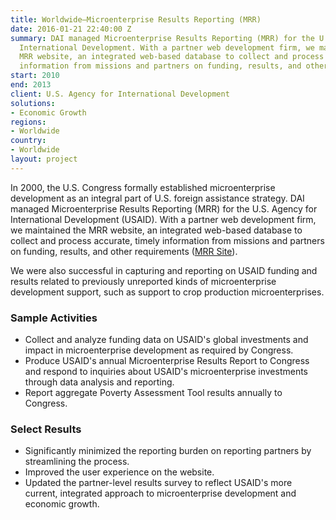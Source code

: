 ```yaml
---
title: Worldwide—Microenterprise Results Reporting (MRR)
date: 2016-01-21 22:40:00 Z
summary: DAI managed Microenterprise Results Reporting (MRR) for the U.S. Agency for
  International Development. With a partner web development firm, we maintained the
  MRR website, an integrated web-based database to collect and process accurate, timely
  information from missions and partners on funding, results, and other requirements.
start: 2010
end: 2013
client: U.S. Agency for International Development
solutions:
- Economic Growth
regions:
- Worldwide
country:
- Worldwide
layout: project
---
```


In 2000, the U.S. Congress formally established microenterprise development as an integral part of U.S. foreign assistance strategy. DAI managed Microenterprise Results Reporting (MRR) for the U.S. Agency for International Development (USAID). With a partner web development firm, we maintained the MRR website, an integrated web-based database to collect and process accurate, timely information from missions and partners on funding, results, and other requirements ([MRR Site][1]).

We were also successful in capturing and reporting on USAID funding and results related to previously unreported kinds of microenterprise development support, such as support to crop production microenterprises.

### Sample Activities

* Collect and analyze funding data on USAID's global investments and impact in microenterprise development as required by Congress.
* Produce USAID's annual Microenterprise Results Report to Congress and respond to inquiries about USAID's microenterprise investments through data analysis and reporting.
* Report aggregate Poverty Assessment Tool results annually to Congress.

### Select Results

* Significantly minimized the reporting burden on reporting partners by streamlining the process.
* Improved the user experience on the website.
* Updated the partner-level results survey to reflect USAID's more current, integrated approach to microenterprise development and economic growth.

[1]: https://mrr.usaid.gov/dashboard.html